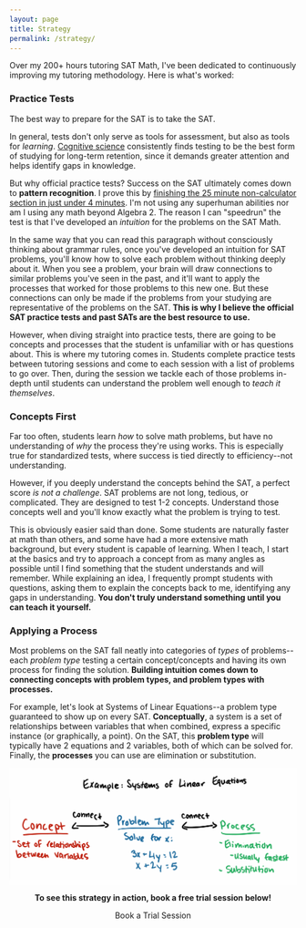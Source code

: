 ```yaml
---
layout: page
title: Strategy
permalink: /strategy/
---
```


<!-- Required for booking embed -->
<script>
  (function (C, A, L) {
    let p = function (a, ar) {
      a.q.push(ar);
    };
    let d = C.document;
    C.Cal =
      C.Cal ||
      function () {
        let cal = C.Cal;
        let ar = arguments;
        if (!cal.loaded) {
          cal.ns = {};
          cal.q = cal.q || [];
          d.head.appendChild(d.createElement("script")).src = A;
          cal.loaded = true;
        }
        if (ar[0] === L) {
          const api = function () {
            p(api, arguments);
          };
          const namespace = ar[1];
          api.q = api.q || [];
          typeof namespace === "string" ? (cal.ns[namespace] = api) && p(api, ar) : p(cal, ar);
          return;
        }
        p(cal, ar);
      };
    })(window, "https://cal.com/embed.js", "init");
    Cal("init")
  </script>

Over my 200+ hours tutoring SAT Math, I've been dedicated to continuously improving my tutoring methodology. Here is what's worked:

<h3>Practice Tests</h3>
The best way to prepare for the SAT is to take the SAT.

In general, tests don't only serve as tools for assessment, but also as tools for *learning*. <a href="https://www.ncbi.nlm.nih.gov/pmc/articles/PMC6920642/#:~:text=Testing%20or%20retrieval,eg%2C%20marginal%20knowledge).">Cognitive science</a> consistently finds testing to be the best form of studying for long-term retention, since it demands greater attention and helps identify gaps in knowledge. 

But why official practice tests? Success on the SAT ultimately comes down to **pattern recognition**. I prove this by <a href="https://www.youtube.com/watch?v=JgANv_aeJkQ">finishing the 25 minute non-calculator section in just under 4 minutes</a>. I'm not using any superhuman abilities nor am I using any math beyond Algebra 2. The reason I can "speedrun" the test is that I've developed an *intuition* for the problems on the SAT Math. 

In the same way that you can read this paragraph without consciously thinking about grammar rules, once you've developed an intuition for SAT problems, you'll know how to solve each problem without thinking deeply about it. When you see a problem, your brain will draw connections to similar problems you've seen in the past, and it'll want to apply the processes that worked for those problems to this new one. But these connections can only be made if the problems from your studying are representative of the problems on the SAT. **This is why I believe the official SAT practice tests and past SATs are the best resource to use.**

However, when diving straight into practice tests, there are going to be concepts and processes that the student is unfamiliar with or has questions about. This is where my tutoring comes in. Students complete practice tests between tutoring sessions and come to each session with a list of problems to go over. Then, during the session we tackle each of those problems in-depth until students can understand the problem well enough to *teach it themselves*.

<h3>Concepts First</h3>

Far too often, students learn *how* to solve math problems, but have no understanding of *why* the process they're using works. This is especially true for standardized tests, where success is tied directly to efficiency--not understanding.

However, if you deeply understand the concepts behind the SAT, a perfect score *is not a challenge*. SAT problems are not long, tedious, or complicated. They are designed to test 1-2 concepts. Understand those concepts well and you'll know exactly what the problem is trying to test.

This is obviously easier said than done. Some students are naturally faster at math than others, and some have had a more extensive math background, but every student is capable of learning. When I teach, I start at the basics and try to approach a concept from as many angles as possible until I find something that the student understands and will remember. While explaining an idea, I frequently prompt students with questions, asking them to explain the concepts back to me, identifying any gaps in understanding. **You don't truly understand something until you can teach it yourself.**

<h3>Applying a Process</h3>

Most problems on the SAT fall neatly into categories of *types* of problems--each *problem type* testing a certain concept/concepts and having its own process for finding the solution. **Building intuition comes down to connecting concepts with problem types, and problem types with processes.**

For example, let's look at Systems of Linear Equations--a problem type guaranteed to show up on every SAT. **Conceptually**, a system is a set of relationships between variables that when combined, express a specific instance (or graphically, a point). On the SAT, this **problem type** will typically have 2 equations and 2 variables, both of which can be solved for. Finally, the **processes** you can use are elimination or substitution.

<img src="/images/connection.png" align="center">

<div align="center">
<p><b>To see this strategy in action, book a free trial session below!</b></p>
<a data-cal-link="ericwolpert/trial" class="button button--large section-button">Book a Trial Session</a>
</div>